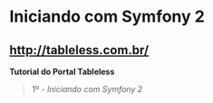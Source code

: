 Iniciando com Symfony 2
=======================
 
http://tableless.com.br/
-----------------------
 
**Tutorial do Portal Tableless**
 
>1º -  *Iniciando com Symfony 2*